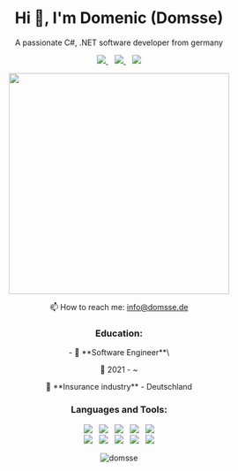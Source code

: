 <h1 align="center">
	Hi 👋, I'm Domenic (Domsse)
</h1>

<p align="center">
	A passionate C#, .NET software developer from germany
</p>

<p align="center">
	<a href="https://twitter.com/domsse_games">
		<img src="https://img.shields.io/badge/Twitter-domsse_games-blue?logo=Twitter" />        
	</a>
	&nbsp;&nbsp;
	<a href="https://stackoverflow.com/users/12213931">
		<img src="https://img.shields.io/badge/Stack%20Overflow-xKarToSx-orange?logo=stackoverflow" />        
	</a>
	&nbsp;&nbsp;
	<a href="https://www.youtube.com/@domsseinteractive816">
		<img src="https://img.shields.io/badge/Youtube-domsse_interactive-red?logo=Youtube" />        
	</a>
</p>

<p align="center">
	<img align="center" src="https://github-readme-stats.vercel.app/api?username=domsse&show_icons=true&theme=dark&locale=de" width="400"/>
</p>

<p align="center">
  📫 How to reach me: <a href='mailto:info@domsse.de'>info@domsse.de</a>
</p>



<h3 align="center">
	Education:
</h3>

<p align="center">
	- 📖 **Software Engineer**\
</p>
<p align="center">
	📆 2021 - ~
</p>
<p align="center">
 📍 **Insurance industry** - Deutschland
</p>

<h3 align="center">
	Languages and Tools:
</h3>

<p align="center">
	<img src="https://img.shields.io/badge/C%23-CC1993?style=flat&logo=c-sharp&color=blueviolet"/>
	&nbsp;
	<img src="https://img.shields.io/badge/Unity-CC1993?style=flat&logo=unity&logoColor=white&color=grey"/>
	&nbsp;
	<img src="https://img.shields.io/badge/Blender-CC1993?style=flat&logo=blender&logoColor=white&color=orange"/>
	&nbsp;
	<img src="https://img.shields.io/badge/.NET-MAUI-CC1993?style=flat&logo=maui&color=blue&logoColor=white"/>
	&nbsp;
	<img src="https://img.shields.io/badge/.NET-CC1993?style=flat&logo=dotnet&logoColor=white&color=blueviolet"/>
	<br>
	<img src="https://img.shields.io/badge/Firebase-CC1993?style=flat&logo=firebase&color=blue"/>
	&nbsp;
	<img src="https://img.shields.io/badge/Oracle-CC1993?style=flat&logo=oracle&color=red"/>
	&nbsp;
	<img src="https://img.shields.io/badge/Photoshop-CC1993?style=flat&logo=adobephotoshop&logoColor=white&color=blue"/>
	&nbsp;
	<img src="https://img.shields.io/badge/Illustrator-CC1993?style=flat&logo=adobeillustrator&logoColor=white&color=orange"/>
	&nbsp;
	<img src="https://img.shields.io/badge/Xamarin-CC1993?style=flat&logo=xamarin&color=blue&logoColor=white"/>
</p>

<p align="center">
	<img src="https://komarev.com/ghpvc/?username=domsse&label=Profile%20views&color=02b2de&style=flat" alt="domsse" />
</p>
